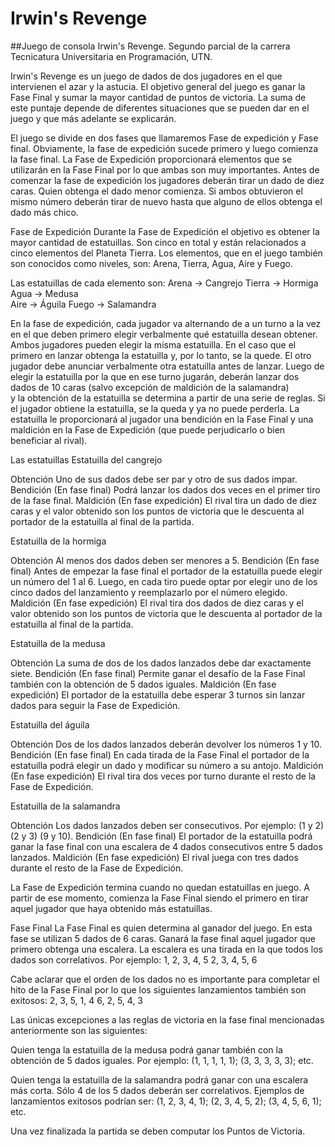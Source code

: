 # Irwin's Revenge
##Juego de consola Irwin's Revenge. Segundo parcial de la carrera Tecnicatura Universitaria en Programación, UTN.

Irwin's Revenge es un juego de dados de dos jugadores en el que intervienen el azar y la astucia.
El objetivo general del juego es ganar la Fase Final y sumar la mayor cantidad de puntos de victoria. 
La suma de este puntaje depende de diferentes situaciones que se pueden dar en el juego y que más adelante se explicarán.

El juego se divide en dos fases que llamaremos Fase de expedición y Fase final. Obviamente, la fase de expedición sucede primero y luego comienza la fase final. 
La Fase de Expedición proporcionará elementos que se utilizarán en la Fase Final por lo que ambas son muy importantes.
Antes de comenzar la fase de expedición los jugadores deberán tirar un dado de diez caras. Quien obtenga el dado menor comienza. 
Si ambos obtuvieron el mismo número deberán tirar de nuevo hasta que alguno de ellos obtenga el dado más chico.

Fase de Expedición
Durante la Fase de Expedición el objetivo es obtener la mayor cantidad de estatuillas. Son cinco en total y están relacionados a cinco elementos del Planeta Tierra.
Los elementos, que en el juego también son conocidos como niveles, son: Arena, Tierra, Agua, Aire y Fuego.

Las estatuillas de cada elemento son:
Arena → Cangrejo		Tierra → Hormiga		Agua → Medusa	
Aire → Águila		Fuego → Salamandra

En la fase de expedición, cada jugador va alternando de a un turno a la vez en el que deben primero elegir verbalmente qué estatuilla desean obtener. 
Ambos jugadores pueden elegir la misma estatuilla. En el caso que el primero en lanzar obtenga la estatuilla y, por lo tanto, se la quede. 
El otro jugador debe anunciar verbalmente otra estatuilla antes de lanzar.
Luego de elegir la estatuilla por la que en ese turno jugarán, deberán lanzar dos dados de 10 caras (salvo excepción de maldición de la salamandra)  
y la obtención de la estatuilla se determina a partir de una serie de reglas. Si el jugador obtiene la estatuilla, se la queda y ya no puede perderla. 
La estatuilla le proporcionará al jugador una bendición en la Fase Final y una maldición en la Fase de Expedición (que puede perjudicarlo o bien beneficiar al rival).

Las estatuillas
Estatuilla del cangrejo

Obtención
Uno de sus dados debe ser par y otro de sus dados impar.
Bendición
(En fase final)
Podrá lanzar los dados dos veces en el primer tiro de la fase final.
Maldición
(En fase expedición)
El rival tira un dado de diez caras y el valor obtenido son los puntos de victoria que le descuenta al portador de la estatuilla al final de la partida.


Estatuilla de la hormiga

Obtención
Al menos dos dados deben ser menores a 5.
Bendición
(En fase final)
Antes de empezar la fase final el portador de la estatuilla puede elegir un número del 1 al 6. Luego, en cada tiro puede optar por elegir uno de los cinco dados del lanzamiento y reemplazarlo por el número elegido.
Maldición
(En fase expedición)
El rival tira dos dados de diez caras y el valor obtenido son los puntos de victoria que le descuenta al portador de la estatuilla al final de la partida.

Estatuilla de la medusa

Obtención
La suma de dos de los dados lanzados debe dar exactamente siete.
Bendición
(En fase final)
Permite ganar el desafío de la Fase Final también con la obtención de 5 dados iguales.
Maldición
(En fase expedición)
El portador de la estatuilla debe esperar 3 turnos sin lanzar dados para seguir la Fase de Expedición.


Estatuilla del águila

Obtención
Dos de los dados lanzados deberán devolver los números 1 y 10.
Bendición
(En fase final)
En cada tirada de la Fase Final el portador de la estatuilla podrá elegir un dado y modificar su número a su antojo.
Maldición
(En fase expedición)
El rival tira dos veces por turno durante el resto de la Fase de Expedición.


Estatuilla de la salamandra

Obtención
Los dados lanzados deben ser consecutivos. Por ejemplo: (1 y 2) (2 y 3) (9 y 10).
Bendición
(En fase final)
El portador de la estatuilla podrá ganar la fase final con una escalera de 4 dados consecutivos entre 5 dados lanzados.
Maldición
(En fase expedición)
El rival juega con tres dados durante el resto de la Fase de Expedición.


La Fase de Expedición termina cuando no quedan estatuillas en juego. A partir de ese momento, comienza la Fase Final siendo el primero en tirar aquel jugador que haya obtenido más estatuillas.

Fase Final
La Fase Final es quien determina al ganador del juego. En esta fase se utilizan 5 dados de 6 caras. Ganará la fase final aquel jugador que primero obtenga una escalera. La escalera es una tirada en la que todos los dados son correlativos. Por ejemplo:
1, 2, 3, 4, 5
2, 3, 4, 5, 6

Cabe aclarar que el orden de los dados no es importante para completar el hito de la Fase Final por lo que los siguientes lanzamientos también son exitosos:
2, 3, 5, 1, 4
6, 2, 5, 4, 3

Las únicas excepciones a las reglas de victoria en la fase final mencionadas anteriormente son las siguientes:

Quien tenga la estatuilla de la medusa podrá ganar también con la obtención de 5 dados iguales. Por ejemplo: (1, 1, 1, 1, 1); (3, 3, 3, 3, 3); etc.

Quien tenga la estatuilla de la salamandra podrá ganar con una escalera más corta. Sólo 4 de los 5 dados deberán ser correlativos. Ejemplos de lanzamientos exitosos podrían ser: (1, 2, 3, 4, 1); (2, 3, 4, 5, 2); (3, 4, 5, 6, 1); etc.

Una vez finalizada la partida se deben computar los Puntos de Victoria.